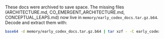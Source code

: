 These docs were archived to save space.
The missing files (ARCHITECTURE.md, CO_EMERGENT_ARCHITECTURE.md, CONCEPTUAL_LEAPS.md) now live in `memory/early_codex_docs.tar.gz.b64`.
Decode and extract them with:

```bash
base64 -d memory/early_codex_docs.tar.gz.b64 | tar xzf - -C early_codex_experiments/docs
```
